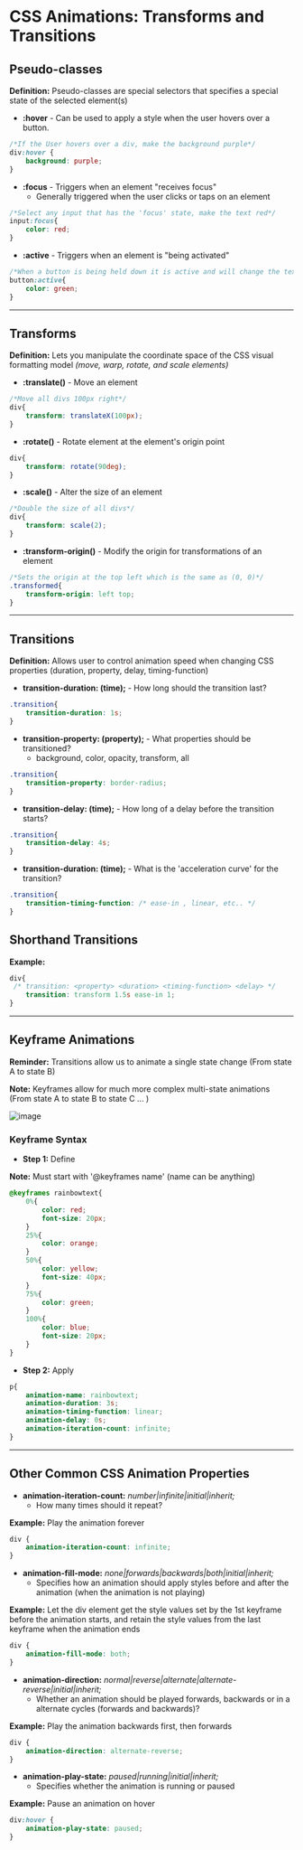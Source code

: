 # **CSS Animations: Transforms and Transitions**

## **Pseudo-classes**

**Definition:** Pseudo-classes are special selectors that specifies a special state of the selected element(s)

* **:hover** - Can be used to apply a style when the user hovers over a button.

```css
/*If the User hovers over a div, make the background purple*/
div:hover {
    background: purple;
}
```

* **:focus** - Triggers when an element "receives focus"
  * Generally triggered when the user clicks or taps on an element

```css
/*Select any input that has the 'focus' state, make the text red*/
input:focus{
    color: red;
}
```

* **:active** - Triggers when an element is "being activated"

```css
/*When a button is being held down it is active and will change the text color to green*/
button:active{
    color: green;
}
```

---

## **Transforms**

**Definition:** Lets you manipulate the coordinate space of the CSS visual formatting model *(move, warp, rotate, and scale elements)*

* **:translate()** - Move an element

```css
/*Move all divs 100px right*/
div{
    transform: translateX(100px);
}
```

* **:rotate()** - Rotate element at the element's origin point

```css
div{
    transform: rotate(90deg);
}
```

* **:scale()** - Alter the size of an element

```css
/*Double the size of all divs*/
div{
    transform: scale(2);
}
```

* **:transform-origin()** - Modify the origin for transformations of an element

```css
/*Sets the origin at the top left which is the same as (0, 0)*/
.transformed{
    transform-origin: left top;
}
```

---

## **Transitions**

**Definition:** Allows user to control animation speed when changing CSS properties (duration, property, delay, timing-function)

* **transition-duration: (time);** - How long should the transition last?

```css
.transition{
    transition-duration: 1s;
}
```

* **transition-property: (property);** - What properties should be transitioned?
  * background, color, opacity, transform, all

```css
.transition{
    transition-property: border-radius;
}
```

* **transition-delay: (time);** - How long of a delay before the transition starts?

```css
.transition{
    transition-delay: 4s;
}
```

* **transition-duration: (time);** - What is the 'acceleration curve' for the transition?

```css
.transition{
    transition-timing-function: /* ease-in , linear, etc.. */
}
```

## **Shorthand Transitions**

**Example:**

```css
div{
 /* transition: <property> <duration> <timing-function> <delay> */
    transition: transform 1.5s ease-in 1;
}
```

---

## **Keyframe Animations**

**Reminder:** Transitions allow us to animate a single state change (From state A to state B)

**Note:** Keyframes allow for much more complex multi-state animations (From state A to state B to state C ... )

![image](https://user-images.githubusercontent.com/31965265/44663649-23e7e000-a9df-11e8-9bc6-376a6eadea1c.png)

### **Keyframe Syntax**

* **Step 1:** Define

**Note:** Must start with '@keyframes name' (name can be anything)
```css
@keyframes rainbowtext{
    0%{
        color: red;
        font-size: 20px;
    }
    25%{
        color: orange;
    }
    50%{
        color: yellow;
        font-size: 40px;
    }
    75%{
        color: green;
    }
    100%{
        color: blue;
        font-size: 20px;
    }
}
```

* **Step 2:** Apply
```css
p{
    animation-name: rainbowtext;
    animation-duration: 3s;
    animation-timing-function: linear;
    animation-delay: 0s;
    animation-iteration-count: infinite;
}
```

---

## **Other Common CSS Animation Properties**

* **animation-iteration-count:** *number|infinite|initial|inherit;*
  * How many times should it repeat?

**Example:** Play the animation forever
```css
div {
    animation-iteration-count: infinite;
}
```

* **animation-fill-mode:** *none|forwards|backwards|both|initial|inherit;*
  * Specifies how an animation should apply styles before and after the animation (when the animation is not playing)

**Example:** Let the div element get the style values set by the 1st keyframe before the animation starts, and retain the style values from the last keyframe when the animation ends
```css
div {
    animation-fill-mode: both;
}
```

* **animation-direction:** *normal|reverse|alternate|alternate-reverse|initial|inherit;*
  * Whether an animation should be played forwards, backwards or in a alternate cycles (forwards and backwards)?

**Example:** Play the animation backwards first, then forwards
```css
div {
    animation-direction: alternate-reverse;
}
```

* **animation-play-state:** *paused|running|initial|inherit;*
  * Specifies whether the animation is running or paused

**Example:** Pause an animation on hover
```css
div:hover {
    animation-play-state: paused;
}
```
